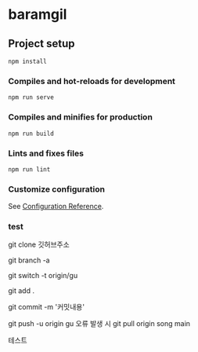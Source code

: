 # baramgil

## Project setup
```
npm install
```

### Compiles and hot-reloads for development
```
npm run serve
```

### Compiles and minifies for production
```
npm run build
```

### Lints and fixes files
```
npm run lint
```

### Customize configuration
See [Configuration Reference](https://cli.vuejs.org/config/).

### test
git clone 깃허브주소

git branch -a

git switch -t origin/gu

git add .

git commit -m '커밋내용'

git push -u origin gu
오류 발생 시
git pull origin song main

테스트